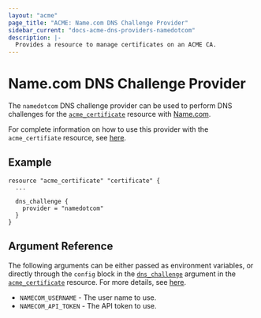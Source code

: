 ```yaml
---
layout: "acme"
page_title: "ACME: Name.com DNS Challenge Provider"
sidebar_current: "docs-acme-dns-providers-namedotcom"
description: |-
  Provides a resource to manage certificates on an ACME CA.
---
```


# Name.com DNS Challenge Provider

The `namedotcom` DNS challenge provider can be used to perform DNS challenges for
the [`acme_certificate`][resource-acme-certificate] resource with
[Name.com][provider-service-page].

[resource-acme-certificate]: /docs/providers/acme/r/certificate.html
[provider-service-page]: https://www.name.com/

For complete information on how to use this provider with the `acme_certifiate`
resource, see [here][resource-acme-certificate-dns-challenges].

[resource-acme-certificate-dns-challenges]: /docs/providers/acme/r/certificate.html#using-dns-challenges

## Example

```hcl
resource "acme_certificate" "certificate" {
  ...

  dns_challenge {
    provider = "namedotcom"
  }
}
```

## Argument Reference

The following arguments can be either passed as environment variables, or
directly through the `config` block in the
[`dns_challenge`][resource-acme-certificate-dns-challenge-arg] argument in the
[`acme_certificate`][resource-acme-certificate] resource. For more details, see
[here][resource-acme-certificate-dns-challenges].

[resource-acme-certificate-dns-challenge-arg]: /docs/providers/acme/r/certificate.html#dns_challenge

* `NAMECOM_USERNAME` - The user name to use.
* `NAMECOM_API_TOKEN` - The API token to use.
